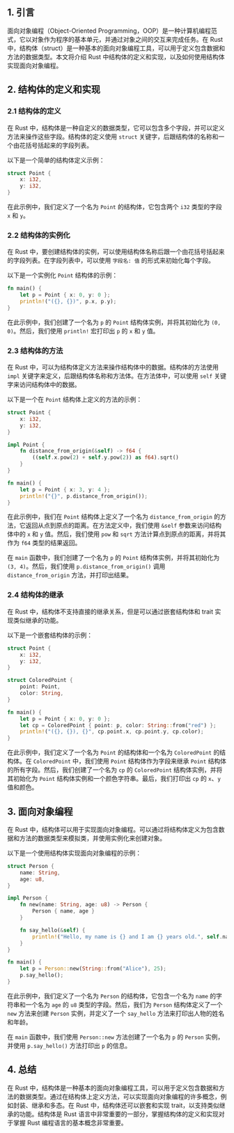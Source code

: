 ## 1. 引言

面向对象编程（Object-Oriented Programming，OOP）是一种计算机编程范式，它以对象作为程序的基本单元，并通过对象之间的交互来完成任务。在 Rust 中，结构体（struct）是一种基本的面向对象编程工具，可以用于定义包含数据和方法的数据类型。本文将介绍 Rust 中结构体的定义和实现，以及如何使用结构体实现面向对象编程。

## 2. 结构体的定义和实现

### 2.1 结构体的定义

在 Rust 中，结构体是一种自定义的数据类型，它可以包含多个字段，并可以定义方法来操作这些字段。结构体的定义使用 `struct` 关键字，后跟结构体的名称和一个由花括号括起来的字段列表。

以下是一个简单的结构体定义示例：

```rust
struct Point {
    x: i32,
    y: i32,
}
```

在此示例中，我们定义了一个名为 `Point` 的结构体，它包含两个 `i32` 类型的字段 `x` 和 `y`。

### 2.2 结构体的实例化

在 Rust 中，要创建结构体的实例，可以使用结构体名称后跟一个由花括号括起来的字段列表。在字段列表中，可以使用 `字段名: 值` 的形式来初始化每个字段。

以下是一个实例化 `Point` 结构体的示例：

```rust
fn main() {
    let p = Point { x: 0, y: 0 };
    println!("({}, {})", p.x, p.y);
}
```

在此示例中，我们创建了一个名为 `p` 的 `Point` 结构体实例，并将其初始化为 `(0, 0)`。然后，我们使用 `println!` 宏打印出 `p` 的 `x` 和 `y` 值。

### 2.3 结构体的方法

在 Rust 中，可以为结构体定义方法来操作结构体中的数据。结构体的方法使用 `impl` 关键字来定义，后跟结构体名称和方法体。在方法体中，可以使用 `self` 关键字来访问结构体中的数据。

以下是一个在 `Point` 结构体上定义的方法的示例：

```rust
struct Point {
    x: i32,
    y: i32,
}

impl Point {
    fn distance_from_origin(&self) -> f64 {
        ((self.x.pow(2) + self.y.pow(2)) as f64).sqrt()
    }
}

fn main() {
    let p = Point { x: 3, y: 4 };
    println!("{}", p.distance_from_origin());
}
```

在此示例中，我们在 `Point` 结构体上定义了一个名为 `distance_from_origin` 的方法，它返回从点到原点的距离。在方法定义中，我们使用 `&self` 参数来访问结构体中的 `x` 和 `y` 值。然后，我们使用 `pow` 和 `sqrt` 方法计算点到原点的距离，并将其作为 `f64` 类型的结果返回。

在 `main` 函数中，我们创建了一个名为 `p` 的 `Point` 结构体实例，并将其初始化为 `(3, 4)`。然后，我们使用 `p.distance_from_origin()` 调用 `distance_from_origin` 方法，并打印出结果。

### 2.4 结构体的继承

在 Rust 中，结构体不支持直接的继承关系，但是可以通过嵌套结构体和 trait 实现类似继承的功能。

以下是一个嵌套结构体的示例：

```rust
struct Point {
    x: i32,
    y: i32,
}

struct ColoredPoint {
    point: Point,
    color: String,
}

fn main() {
    let p = Point { x: 0, y: 0 };
    let cp = ColoredPoint { point: p, color: String::from("red") };
    println!("({}, {}), {}", cp.point.x, cp.point.y, cp.color);
}
```

在此示例中，我们定义了一个名为 `Point` 的结构体和一个名为 `ColoredPoint` 的结构体。在 `ColoredPoint` 中，我们使用 `Point` 结构体作为字段来继承 `Point` 结构体的所有字段。然后，我们创建了一个名为 `cp` 的 `ColoredPoint` 结构体实例，并将其初始化为 `Point` 结构体实例和一个颜色字符串。最后，我们打印出 `cp` 的 `x`、`y` 值和颜色。

## 3. 面向对象编程

在 Rust 中，结构体可以用于实现面向对象编程。可以通过将结构体定义为包含数据和方法的数据类型来模拟类，并使用实例化来创建对象。

以下是一个使用结构体实现面向对象编程的示例：

```rust
struct Person {
    name: String,
    age: u8,
}

impl Person {
    fn new(name: String, age: u8) -> Person {
        Person { name, age }
    }

    fn say_hello(&self) {
        println!("Hello, my name is {} and I am {} years old.", self.name, self.age);
    }
}

fn main() {
    let p = Person::new(String::from("Alice"), 25);
    p.say_hello();
}
```

在此示例中，我们定义了一个名为 `Person` 的结构体，它包含一个名为 `name` 的字符串和一个名为 `age` 的 `u8` 类型的字段。然后，我们为 `Person` 结构体定义了一个 `new` 方法来创建 `Person` 实例，并定义了一个 `say_hello` 方法来打印出人物的姓名和年龄。

在 `main` 函数中，我们使用 `Person::new` 方法创建了一个名为 `p` 的 `Person` 实例，并使用 `p.say_hello()` 方法打印出 `p` 的信息。

## 4. 总结

在 Rust 中，结构体是一种基本的面向对象编程工具，可以用于定义包含数据和方法的数据类型。通过在结构体上定义方法，可以实现面向对象编程的许多概念，例如封装、继承和多态。在 Rust 中，结构体还可以嵌套和实现 trait，以支持类似继承的功能。结构体是 Rust 语言中非常重要的一部分，掌握结构体的定义和实现对于掌握 Rust 编程语言的基本概念非常重要。